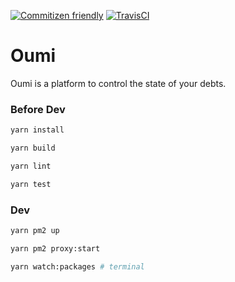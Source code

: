 [![Commitizen friendly](https://img.shields.io/badge/commitizen-friendly-brightgreen.svg)](http://commitizen.github.io/cz-cli/)
[![TravisCI](https://travis-ci.com/ticdenis/oumi.svg?branch=master)](https://travis-ci.com/ticdenis/oumi)

# Oumi

Oumi is a platform to control the state of your debts.

### Before Dev

```bash
yarn install

yarn build

yarn lint

yarn test
```

### Dev

```bash
yarn pm2 up

yarn pm2 proxy:start

yarn watch:packages # terminal
```
